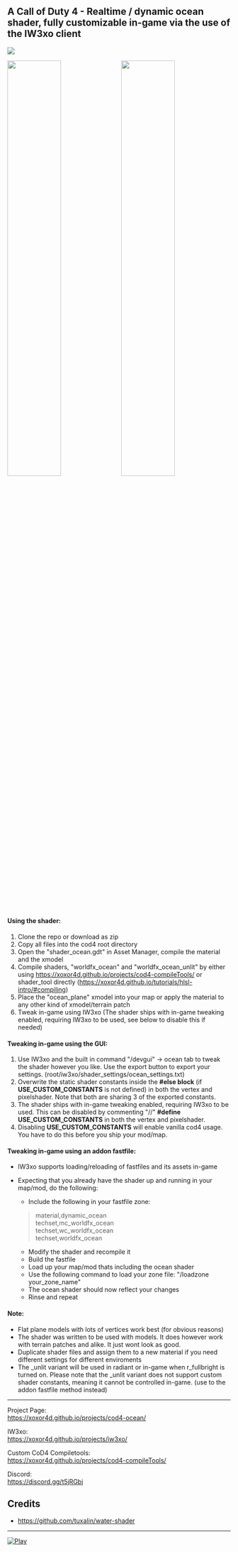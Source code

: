 ## A Call of Duty 4 - Realtime / dynamic ocean shader, fully customizable in-game via the use of the IW3xo client

![](https://xoxor4d.github.io/assets/img/shader-ocean/prev03.jpg)

<p float="left">
  <img src="https://xoxor4d.github.io/assets/img/shader-ocean/prev01.jpg" width="49%" />
  <img src="https://xoxor4d.github.io/assets/img/shader-ocean/prev02.jpg" width="49%" align="right" /> 
</p>

#### Using the shader:
1. Clone the repo or download as zip
2. Copy all files into the cod4 root directory
3. Open the "shader_ocean.gdt" in Asset Manager, compile the material and the xmodel
4. Compile shaders, "worldfx_ocean" and "worldfx_ocean_unlit" by either using https://xoxor4d.github.io/projects/cod4-compileTools/ or shader_tool directly (https://xoxor4d.github.io/tutorials/hlsl-intro/#compiling)
5. Place the "ocean_plane" xmodel into your map or apply the material to any other kind of xmodel/terrain patch
6. Tweak in-game using IW3xo (The shader ships with in-game tweaking enabled, requiring IW3xo to be used, see below to disable this if needed)

#### Tweaking in-game using the GUI:
1. Use IW3xo and the built in command "/devgui" -> ocean tab to tweak the shader however you like. Use the export button to export your settings. (root/iw3xo/shader_settings/ocean_settings.txt)
2. Overwrite the static shader constants inside the __#else block__ (if __USE_CUSTOM_CONSTANTS__ is not defined) in both the vertex and pixelshader. Note that both are sharing 3 of the exported constants.
3. The shader ships with in-game tweaking enabled, requiring IW3xo to be used. This can be disabled by commenting "//" __#define USE_CUSTOM_CONSTANTS__ in both the vertex and pixelshader.
4. Disabling __USE_CUSTOM_CONSTANTS__ will enable vanilla cod4 usage. You have to do this before you ship your mod/map. 

#### Tweaking in-game using an addon fastfile:
- IW3xo supports loading/reloading of fastfiles and its assets in-game
- Expecting that you already have the shader up and running in your map/mod, do the following:
  - Include the following in your fastfile zone:

  > material,dynamic_ocean  
  > techset,mc_worldfx_ocean  
  > techset,wc_worldfx_ocean  
  > techset,worldfx_ocean  

  - Modify the shader and recompile it
  - Build the fastfile
  - Load up your map/mod thats including the ocean shader
  - Use the following command to load your zone file: "/loadzone your_zone_name"
  - The ocean shader should now reflect your changes
  - Rinse and repeat

#### Note:
- Flat plane models with lots of vertices work best (for obvious reasons)
- The shader was written to be used with models. It does however work with terrain patches and alike. It just wont look as good.
- Duplicate shader files and assign them to a new material if you need different settings for different enviroments
- The _unlit variant will be used in radiant or in-game when r_fullbright is turned on. Please note that the _unlit variant does not support custom shader constants, meaning it cannot be controlled in-game. (use to the addon fastfile method instead) 

___

Project Page:  
https://xoxor4d.github.io/projects/cod4-ocean/

IW3xo:  
https://xoxor4d.github.io/projects/iw3xo/

Custom CoD4 Compiletools:  
https://xoxor4d.github.io/projects/cod4-compileTools/

Discord:  
https://discord.gg/t5jRGbj

## Credits
- https://github.com/tuxalin/water-shader

___

[![Play](https://xoxor4d.github.io/assets/img/shader-ocean/vid01.jpg)](https://www.youtube.com/watch?v=0lDc3uzDOD4)
